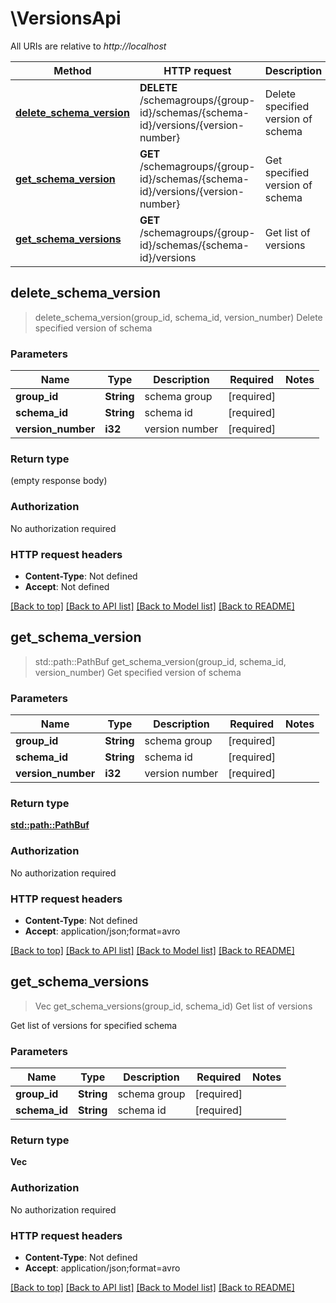 # \VersionsApi

All URIs are relative to *http://localhost*

Method | HTTP request | Description
------------- | ------------- | -------------
[**delete_schema_version**](VersionsApi.md#delete_schema_version) | **DELETE** /schemagroups/{group-id}/schemas/{schema-id}/versions/{version-number} | Delete specified version of schema
[**get_schema_version**](VersionsApi.md#get_schema_version) | **GET** /schemagroups/{group-id}/schemas/{schema-id}/versions/{version-number} | Get specified version of schema
[**get_schema_versions**](VersionsApi.md#get_schema_versions) | **GET** /schemagroups/{group-id}/schemas/{schema-id}/versions | Get list of versions



## delete_schema_version

> delete_schema_version(group_id, schema_id, version_number)
Delete specified version of schema

### Parameters


Name | Type | Description  | Required | Notes
------------- | ------------- | ------------- | ------------- | -------------
**group_id** | **String** | schema group | [required] |
**schema_id** | **String** | schema id | [required] |
**version_number** | **i32** | version number | [required] |

### Return type

 (empty response body)

### Authorization

No authorization required

### HTTP request headers

- **Content-Type**: Not defined
- **Accept**: Not defined

[[Back to top]](#) [[Back to API list]](../README.md#documentation-for-api-endpoints) [[Back to Model list]](../README.md#documentation-for-models) [[Back to README]](../README.md)


## get_schema_version

> std::path::PathBuf get_schema_version(group_id, schema_id, version_number)
Get specified version of schema

### Parameters


Name | Type | Description  | Required | Notes
------------- | ------------- | ------------- | ------------- | -------------
**group_id** | **String** | schema group | [required] |
**schema_id** | **String** | schema id | [required] |
**version_number** | **i32** | version number | [required] |

### Return type

[**std::path::PathBuf**](std::path::PathBuf.md)

### Authorization

No authorization required

### HTTP request headers

- **Content-Type**: Not defined
- **Accept**: application/json;format=avro

[[Back to top]](#) [[Back to API list]](../README.md#documentation-for-api-endpoints) [[Back to Model list]](../README.md#documentation-for-models) [[Back to README]](../README.md)


## get_schema_versions

> Vec<i32> get_schema_versions(group_id, schema_id)
Get list of versions

Get list of versions for specified schema

### Parameters


Name | Type | Description  | Required | Notes
------------- | ------------- | ------------- | ------------- | -------------
**group_id** | **String** | schema group | [required] |
**schema_id** | **String** | schema id | [required] |

### Return type

**Vec<i32>**

### Authorization

No authorization required

### HTTP request headers

- **Content-Type**: Not defined
- **Accept**: application/json;format=avro

[[Back to top]](#) [[Back to API list]](../README.md#documentation-for-api-endpoints) [[Back to Model list]](../README.md#documentation-for-models) [[Back to README]](../README.md)

